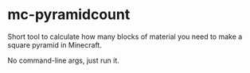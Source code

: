 mc-pyramidcount
===============

Short tool to calculate how many blocks of material you need to make a square pyramid in Minecraft.

No command-line args, just run it.